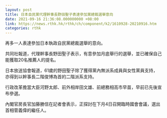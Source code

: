 ```yaml
---
layout: post
title: 日本自民黨代理幹事長野田聖子表達參加黨總裁選舉意向
date: 2021-09-16 21:36:08.000000000 +08:00
link: https://news.rthk.hk/rthk/ch/component/k2/1610928-20210916.htm
categories: rthk
---
```


再多一人表達參加日本執政自民黨總裁選舉的意向。

共同社報道，代理幹事長野田聖子表示，有意參加月底舉行的選舉，並已確保自己能獲取20名推薦人的提名。

日本放送協會報道，61歲的野田聖子除了獲得黨內無派系成員與女性黨員支持，亦得到以幹事長二階俊博為首的二階派系支持。

行政改革擔當大臣河野太郎、前外相岸田文雄、前總務相高市早苗，早前已先後宣布參選。

內閣官房長官加藤勝信在記者會表示，正探討在下月4日召開臨時國會會議，選出首相菅義偉的繼任人。
